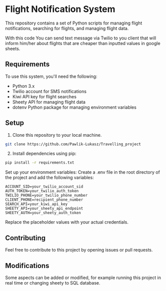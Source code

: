 # Flight Notification System

This repository contains a set of Python scripts for managing flight notifications, searching for flights, and managing 
flight data.

With this code You can send text message via Twilio to you client that will inform
him/her about flights that are cheaper than inputted values in google sheets.

## Requirements

To use this system, you'll need the following:

- Python 3.x
- Twilio account for SMS notifications
- Kiwi API key for flight searches
- Sheety API for managing flight data
- dotenv Python package for managing environment variables

## Setup

1. Clone this repository to your local machine.
```bash
git clone https://github.com/Pawlik-Lukasz/Travelling_project
```
2. Install dependencies using pip:

```bash
pip install -r requirements.txt
```
Set up your environment variables:
Create a .env file in the root directory of the project and add the following variables:

```
ACCOUNT_SID=your_twilio_account_sid
AUTH_TOKEN=your_twilio_auth_token
TWILIO_PHONE=your_twilio_phone_number
CLIENT_PHONE=recipient_phone_number
SEARCH_API=your_kiwi_api_key
SHEETY_API=your_sheety_api_endpoint
SHEETY_AUTH=your_sheety_auth_token
```
Replace the placeholder values with your actual credentials.

## Contributing

Feel free to contribute to this project by opening issues or pull requests.

## Modifications

Some aspects can be added or modified,
for example running this project in real time or changing sheety to SQL database.

